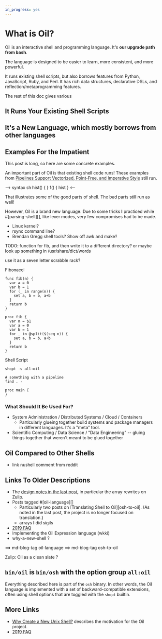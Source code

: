 ```yaml
---
in_progress: yes
---
```


What is Oil?
============

Oil is an interactive shell and programming language.  It's **our upgrade path
from bash**.

The language is designed to be easier to learn, more consistent, and more
powerful.

It runs existing shell scripts, but also borrows features from Python,
JavaScript, Ruby, and Perl.  It has rich data structures, declarative DSLs, and
reflection/metaprogramming features.

The rest of this doc gives various

<div id="toc">
</div> 

## It Runs Your Existing Shell Scripts

## It's a New Language, which mostly borrows from other languages


## Examples For the Impatient

This post is long, so here are some concrete examples.

An important part of Oil is that existing shell code runs!  These examples from
[Pipelines Support Vectorized, Point-Free, and Imperative
Style][pipelines-post] still run.

[pipelines-post]: ../../2017/01/15.html

--> syntax sh
hist() {
}
f() {
  hist
}
<--

That illustrates some of the good parts of shell.  The bad parts still run as well!

However, Oil is a brand new language.  Due to some tricks I practiced while
#[parsing-shell][], like lexer modes, very few compromises had to be made.

- Linux kernel?
- rsync command line?
- Brendan Gregg shell tools?  Show off awk and make?


TODO: function for fib, and then write it to a different directory?
  or maybe look up something in /usr/share/dict/words

  use it as a seven letter scrabble rack?

Fibonacci

    func fib(n) {
      var a = 0
      var b = 1
      for (_ in range(n)) {
        set a, b = b, a+b
      }
      return b
    }

    proc fib {
      var n = $1
      var a = 0
      var b = 1
      for _ in @split($(seq n)) {
        set a, b = b, a+b
      }
      return b
    }

Shell Script

    shopt -s all:oil

    # something with a pipeline
    find . -

    proc main {
    }

### What Should It Be Used For?

- System Administration / Distributed Systems / Cloud / Containers
  - Particularly glueing together build systems and package managers in
    different languages.  It's a "meta" tool.
- Scientific Computing / Data Science / "Data Engineering"  -- gluing things
  together that weren't meant to be glued together


## Oil Compared to Other Shells

- link nushell comment from reddit

## Links To Older Descriptions

- The [design notes in the last post](22.html), in particular the array
  rewrites on Zulip.
- Posts tagged #[oil-language][]
  - Particularly two posts on [Translating Shell to Oil][osh-to-oil].  (As
    noted in the last post, the project is no longer focused on translation.)
  - arrays I did sigils
- [2019 FAQ][faq-what-happened]
- Implementing the Oil Expression language (wkki)
- why-a-new-shell ?

[faq-what-happened]: ../06/17.html#toc_5

==> md-blog-tag oil-language
==> md-blog-tag osh-to-oil


Zulip: Oil as a clean slate ?

## `bin/oil` is `bin/osh` with the option group `all:oil`

Everything described here is part of the `osh` binary.  In other words, the Oil
language is implemented with a set of backward-compatible extensions, often
using shell options that are toggled with the `shopt` builtin.

## More Links

- [Why Create a New Unix Shell?](/blog/2018/01/28.html) describes the
  motivation for the Oil project.
- [2019 FAQ](/blog/2018/01/28.html)

